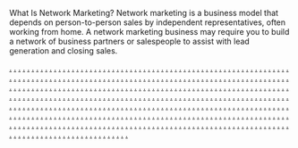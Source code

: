 What Is Network Marketing? Network marketing is a business model that depends on person-to-person sales by independent representatives, often working from home. A network marketing business may require you to build a network of business partners or salespeople to assist with lead generation and closing sales.

<a href="https://jusi2645.weebly.com">.</a>
<a href="https://jusi2646.weebly.com">.</a>
<a href="https://jusi2647.weebly.com">.</a>
<a href="https://jusi2648.weebly.com">.</a>
<a href="https://jusi2649.weebly.com">.</a>
<a href="https://jiusi129.weebly.com">.</a>
<a href="https://jusi2651.weebly.com">.</a>
<a href="https://jusi2652.weebly.com">.</a>
<a href="https://jusi2653.weebly.com">.</a>
<a href="https://jusi2654.weebly.com">.</a>
<a href="https://jusi2655.weebly.com">.</a>
<a href="https://jusi2656.weebly.com">.</a>
<a href="https://jusi2657.weebly.com">.</a>
<a href="https://jusi2658.weebly.com">.</a>
<a href="https://jusi2659.weebly.com">.</a>
<a href="https://jiusi130.weebly.com">.</a>
<a href="https://jusi2661.weebly.com">.</a>
<a href="https://jusi2662.weebly.com">.</a>
<a href="https://jusi2663.weebly.com">.</a>
<a href="https://jusi2664.weebly.com">.</a>
<a href="https://jusi2665.weebly.com">.</a>
<a href="https://jusi2666.weebly.com">.</a>
<a href="https://jusi2667.weebly.com">.</a>
<a href="https://jusi2668.weebly.com">.</a>
<a href="https://jusi2669.weebly.com">.</a>
<a href="https://jiusi131.weebly.com">.</a>
<a href="https://jusi2671.weebly.com">.</a>
<a href="https://jusi2672.weebly.com">.</a>
<a href="https://jusi2673.weebly.com">.</a>
<a href="https://jusi2674.weebly.com">.</a>
<a href="https://jusi2675.weebly.com">.</a>
<a href="https://jusi2676.weebly.com">.</a>
<a href="https://jusi2677.weebly.com">.</a>
<a href="https://jusi2678.weebly.com">.</a>
<a href="https://jusi2679.weebly.com">.</a>
<a href="https://jiusi132.weebly.com">.</a>
<a href="https://jusi2681.weebly.com">.</a>
<a href="https://jusi2682.weebly.com">.</a>
<a href="https://jusi2683.weebly.com">.</a>
<a href="https://jusi2684.weebly.com">.</a>
<a href="https://jusi2685.weebly.com">.</a>
<a href="https://jusi2686.weebly.com">.</a>
<a href="https://jusi2687.weebly.com">.</a>
<a href="https://jusi2688.weebly.com">.</a>
<a href="https://jusi2689.weebly.com">.</a>
<a href="https://jiusi133.weebly.com">.</a>
<a href="https://jusi2691.weebly.com">.</a>
<a href="https://jusi2692.weebly.com">.</a>
<a href="https://jusi2693.weebly.com">.</a>
<a href="https://jusi2694.weebly.com">.</a>
<a href="https://jusi2695.weebly.com">.</a>
<a href="https://jusi2696.weebly.com">.</a>
<a href="https://jusi2697.weebly.com">.</a>
<a href="https://jusi2698.weebly.com">.</a>
<a href="https://jusi2699.weebly.com">.</a>
<a href="https://jiusi134.weebly.com">.</a>
<a href="https://jusi2701.weebly.com">.</a>
<a href="https://jusi2702.weebly.com">.</a>
<a href="https://jusi2703.weebly.com">.</a>
<a href="https://jusi2704.weebly.com">.</a>
<a href="https://jusi2705.weebly.com">.</a>
<a href="https://jusi2706.weebly.com">.</a>
<a href="https://jusi2707.weebly.com">.</a>
<a href="https://jusi2708.weebly.com">.</a>
<a href="https://jusi2709.weebly.com">.</a>
<a href="https://jiusi135.weebly.com">.</a>
<a href="https://jusi2711.weebly.com">.</a>
<a href="https://jusi2712.weebly.com">.</a>
<a href="https://jusi2713.weebly.com">.</a>
<a href="https://jiusi136.weebly.com">.</a>
<a href="https://jusi2715.weebly.com">.</a>
<a href="https://jusi2716.weebly.com">.</a>
<a href="https://jusi2717.weebly.com">.</a>
<a href="https://jusi2718.weebly.com">.</a>
<a href="https://jusi2719.weebly.com">.</a>
<a href="https://jiusi136.weebly.com">.</a>
<a href="https://jusi2721.weebly.com">.</a>
<a href="https://jusi2722.weebly.com">.</a>
<a href="https://jusi2723.weebly.com">.</a>
<a href="https://jusi2724.weebly.com">.</a>
<a href="https://jusi2725.weebly.com">.</a>
<a href="https://jusi2726.weebly.com">.</a>
<a href="https://jusi2727.weebly.com">.</a>
<a href="https://jusi2728.weebly.com">.</a>
<a href="https://jusi2729.weebly.com">.</a>
<a href="https://jiusi137.weebly.com">.</a>
<a href="https://jusi2731.weebly.com">.</a>
<a href="https://jusi2732.weebly.com">.</a>
<a href="https://jusi2733.weebly.com">.</a>
<a href="https://jusi2734.weebly.com">.</a>
<a href="https://jusi2735.weebly.com">.</a>
<a href="https://jusi2736.weebly.com">.</a>
<a href="https://jusi2737.weebly.com">.</a>
<a href="https://jusi2738.weebly.com">.</a>
<a href="https://jusi2739.weebly.com">.</a>
<a href="https://jiusi138.weebly.com">.</a>
<a href="https://jusi2741.weebly.com">.</a>
<a href="https://jusi2742.weebly.com">.</a>
<a href="https://jusi2743.weebly.com">.</a>
<a href="https://jusi2744.weebly.com">.</a>
<a href="https://jusi2745.weebly.com">.</a>
<a href="https://jusi2746.weebly.com">.</a>
<a href="https://jusi2747.weebly.com">.</a>
<a href="https://jusi2748.weebly.com">.</a>
<a href="https://jusi2749.weebly.com">.</a>
<a href="https://jiusi139.weebly.com">.</a>
<a href="https://jusi2751.weebly.com">.</a>
<a href="https://jusi2752.weebly.com">.</a>
<a href="https://jusi2753.weebly.com">.</a>
<a href="https://jusi2754.weebly.com">.</a>
<a href="https://jusi2755.weebly.com">.</a>
<a href="https://jusi2756.weebly.com">.</a>
<a href="https://jusi2757.weebly.com">.</a>
<a href="https://jusi2758.weebly.com">.</a>
<a href="https://jusi2759.weebly.com">.</a>
<a href="https://jiusi140.weebly.com">.</a>
<a href="https://jusi2761.weebly.com">.</a>
<a href="https://jusi2762.weebly.com">.</a>
<a href="https://jusi2763.weebly.com">.</a>
<a href="https://jusi2764.weebly.com">.</a>
<a href="https://jusi2765.weebly.com">.</a>
<a href="https://jusi2766.weebly.com">.</a>
<a href="https://jusi2767.weebly.com">.</a>
<a href="https://jusi2768.weebly.com">.</a>
<a href="https://jusi2769.weebly.com">.</a>
<a href="https://jiusi141.weebly.com">.</a>
<a href="https://jusi2771.weebly.com">.</a>
<a href="https://jusi2772.weebly.com">.</a>
<a href="https://jusi2773.weebly.com">.</a>
<a href="https://jusi2774.weebly.com">.</a>
<a href="https://jusi2775.weebly.com">.</a>
<a href="https://jusi2776.weebly.com">.</a>
<a href="https://jusi2777.weebly.com">.</a>
<a href="https://jusi2778.weebly.com">.</a>
<a href="https://jusi2779.weebly.com">.</a>
<a href="https://jiusi142.weebly.com">.</a>
<a href="https://jusi2781.weebly.com">.</a>
<a href="https://jusi2782.weebly.com">.</a>
<a href="https://jusi2783.weebly.com">.</a>
<a href="https://jusi2784.weebly.com">.</a>
<a href="https://jusi2785.weebly.com">.</a>
<a href="https://jusi2786.weebly.com">.</a>
<a href="https://jusi2787.weebly.com">.</a>
<a href="https://jusi2788.weebly.com">.</a>
<a href="https://jusi2789.weebly.com">.</a>
<a href="https://jiusi143.weebly.com">.</a>
<a href="https://jusi2791.weebly.com">.</a>
<a href="https://jusi2792.weebly.com">.</a>
<a href="https://jusi2793.weebly.com">.</a>
<a href="https://jusi2794.weebly.com">.</a>
<a href="https://jusi2795.weebly.com">.</a>
<a href="https://jusi2796.weebly.com">.</a>
<a href="https://jusi2797.weebly.com">.</a>
<a href="https://jusi2798.weebly.com">.</a>
<a href="https://jusi2799.weebly.com">.</a>
<a href="https://jiusi144.weebly.com">.</a>
<a href="https://jusi2801.weebly.com">.</a>
<a href="https://jusi2802.weebly.com">.</a>
<a href="https://jusi2803.weebly.com">.</a>
<a href="https://jusi2804.weebly.com">.</a>
<a href="https://jusi2805.weebly.com">.</a>
<a href="https://jusi2806.weebly.com">.</a>
<a href="https://jusi2807.weebly.com">.</a>
<a href="https://jusi2808.weebly.com">.</a>
<a href="https://jusi2809.weebly.com">.</a>
<a href="https://jiusi145.weebly.com">.</a>
<a href="https://jusi2811.weebly.com">.</a>
<a href="https://jusi2812.weebly.com">.</a>
<a href="https://jusi2813.weebly.com">.</a>
<a href="https://jusi2814.weebly.com">.</a>
<a href="https://jusi2815.weebly.com">.</a>
<a href="https://jusi2816.weebly.com">.</a>
<a href="https://jusi2817.weebly.com">.</a>
<a href="https://jusi2818.weebly.com">.</a>
<a href="https://jusi2819.weebly.com">.</a>
<a href="https://jiusi146.weebly.com">.</a>
<a href="https://jusi2821.weebly.com">.</a>
<a href="https://jusi2822.weebly.com">.</a>
<a href="https://jusi2823.weebly.com">.</a>
<a href="https://jiusi150.weebly.com">.</a>
<a href="https://jusi2841.weebly.com">.</a>
<a href="https://jusi2842.weebly.com">.</a>
<a href="https://jusi2843.weebly.com">.</a>
<a href="https://jusi2844.weebly.com">.</a>
<a href="https://jusi2845.weebly.com">.</a>
<a href="https://jusi2846.weebly.com">.</a>
<a href="https://jusi2847.weebly.com">.</a>
<a href="https://jusi2848.weebly.com">.</a>
<a href="https://jusi2849.weebly.com">.</a>
<a href="https://jiusi151.weebly.com">.</a>
<a href="https://jusi2851.weebly.com">.</a>
<a href="https://jusi2852.weebly.com">.</a>
<a href="https://jusi2853.weebly.com">.</a>
<a href="https://jusi2854.weebly.com">.</a>
<a href="https://jusi2855.weebly.com">.</a>
<a href="https://jusi2856.weebly.com">.</a>
<a href="https://jusif2857.weebly.com">.</a>
<a href="https://jusi2858.weebly.com">.</a>
<a href="https://jusi2859.weebly.com">.</a>
<a href="https://jiusi152.weebly.com">.</a>
<a href="https://jusi2861.weebly.com">.</a>
<a href="https://jusi2862.weebly.com">.</a>
<a href="https://jusi2863.weebly.com">.</a>
<a href="https://jusi2864.weebly.com">.</a>
<a href="https://jusi2865.weebly.com">.</a>
<a href="https://jusi2866.weebly.com">.</a>
<a href="https://jusi2867.weebly.com">.</a>
<a href="https://jusi2868.weebly.com">.</a>
<a href="https://jusi2869.weebly.com">.</a>
<a href="https://jiusi153.weebly.com">.</a>
<a href="https://jusi2871.weebly.com">.</a>
<a href="https://jusi2872.weebly.com">.</a>
<a href="https://jusi2873.weebly.com">.</a>
<a href="https://jusi2874.weebly.com">.</a>
<a href="https://jusi2875.weebly.com">.</a>
<a href="https://jusi2876.weebly.com">.</a>
<a href="https://jusi2877.weebly.com">.</a>
<a href="https://jusi2878.weebly.com">.</a>
<a href="https://jusi2879.weebly.com">.</a>
<a href="https://jiusi154.weebly.com">.</a>
<a href="https://jusi2881.weebly.com">.</a>
<a href="https://jusi2882.weebly.com">.</a>
<a href="https://jusi2883.weebly.com">.</a>
<a href="https://jusi2884.weebly.com">.</a>
<a href="https://jusi2885.weebly.com">.</a>
<a href="https://jusi2886.weebly.com">.</a>
<a href="https://jusi2887.weebly.com">.</a>
<a href="https://jusi2888.weebly.com">.</a>
<a href="https://jusi2889.weebly.com">.</a>
<a href="https://jiusi155.weebly.com">.</a>
<a href="https://jusi2891.weebly.com">.</a>
<a href="https://jusi2892.weebly.com">.</a>
<a href="https://jusi2893.weebly.com">.</a>
<a href="https://jusi2894.weebly.com">.</a>
<a href="https://jusi2895.weebly.com">.</a>
<a href="https://jusi2896.weebly.com">.</a>
<a href="https://jusi2897.weebly.com">.</a>
<a href="https://jusi2898.weebly.com">.</a>
<a href="https://jusi2899.weebly.com">.</a>
<a href="https://jiusi156.weebly.com">.</a>
<a href="https://jusi2901.weebly.com">.</a>
<a href="https://jusi2902.weebly.com">.</a>
<a href="https://jusi2903.weebly.com">.</a>
<a href="https://jusi2904.weebly.com">.</a>
<a href="https://jusi2905.weebly.com">.</a>
<a href="https://jusi2906.weebly.com">.</a>
<a href="https://jusi2907.weebly.com">.</a>
<a href="https://jusi2908.weebly.com">.</a>
<a href="https://jusi2909.weebly.com">.</a>
<a href="https://jiusi157.weebly.com">.</a>
<a href="https://jusi2911.weebly.com">.</a>
<a href="https://jusi2912.weebly.com">.</a>
<a href="https://jusi2913.weebly.com">.</a>
<a href="https://jusi2914.weebly.com">.</a>
<a href="https://jusi2915.weebly.com">.</a>
<a href="https://jusi2916.weebly.com">.</a>
<a href="https://jusi2917.weebly.com">.</a>
<a href="https://jusi2918.weebly.com">.</a>
<a href="https://jusi2919.weebly.com">.</a>
<a href="https://jiusi158.weebly.com">.</a>
<a href="https://jusi2921.weebly.com">.</a>
<a href="https://jusi2922.weebly.com">.</a>
<a href="https://jusi2923.weebly.com">.</a>
<a href="https://jusi2924.weebly.com">.</a>
<a href="https://jusi2925.weebly.com">.</a>
<a href="https://jusi2926.weebly.com">.</a>
<a href="https://jusi2927.weebly.com">.</a>
<a href="https://jusi2928.weebly.com">.</a>
<a href="https://jusi2929.weebly.com">.</a>
<a href="https://jiusi159.weebly.com">.</a>
<a href="https://jusi2931.weebly.com">.</a>
<a href="https://jusi2932.weebly.com">.</a>
<a href="https://jusi2933.weebly.com">.</a>
<a href="https://jusi2934.weebly.com">.</a>
<a href="https://jusi2935.weebly.com">.</a>
<a href="https://jusi2936.weebly.com">.</a>
<a href="https://jusi2937.weebly.com">.</a>
<a href="https://jusi2938.weebly.com">.</a>
<a href="https://jusi2939.weebly.com">.</a>
<a href="https://jiusi160.weebly.com">.</a>
<a href="https://jusi2941.weebly.com">.</a>
<a href="https://jusi2942.weebly.com">.</a>
<a href="https://jusi2943.weebly.com">.</a>
<a href="https://jusi2944.weebly.com">.</a>
<a href="https://jusi2945.weebly.com">.</a>
<a href="https://jusi2946.weebly.com">.</a>
<a href="https://jusi2947.weebly.com">.</a>
<a href="https://jusi2948.weebly.com">.</a>
<a href="https://jusi2949.weebly.com">.</a>
<a href="https://jiusi161.weebly.com">.</a>
<a href="https://jusi2951.weebly.com">.</a>
<a href="https://jusi2952.weebly.com">.</a>
<a href="https://jusi2953.weebly.com">.</a>
<a href="https://jusi2954.weebly.com">.</a>
<a href="https://jusi2955.weebly.com">.</a>
<a href="https://jusi2956.weebly.com">.</a>
<a href="https://jusi2957.weebly.com">.</a>
<a href="https://jusi2958.weebly.com">.</a>
<a href="https://jusi2959.weebly.com">.</a>
<a href="https://jiusi162.weebly.com">.</a>
<a href="https://jusi2961.weebly.com">.</a>
<a href="https://jusi2962.weebly.com">.</a>
<a href="https://jusi2963.weebly.com">.</a>
<a href="https://jusi2964.weebly.com">.</a>
<a href="https://jusi2965.weebly.com">.</a>
<a href="https://jusi2966.weebly.com">.</a>
<a href="https://jusi2967.weebly.com">.</a>
<a href="https://jusi2968.weebly.com">.</a>
<a href="https://jusi2969.weebly.com">.</a>
<a href="https://jiusi163.weebly.com">.</a>
<a href="https://jusi2971.weebly.com">.</a>
<a href="https://jusi2972.weebly.com">.</a>
<a href="https://jusi2973.weebly.com">.</a>
<a href="https://jusi2974.weebly.com">.</a>
<a href="https://jusi2975.weebly.com">.</a>
<a href="https://jusi2976.weebly.com">.</a>
<a href="https://jusi2977.weebly.com">.</a>
<a href="https://jusi2978.weebly.com">.</a>
<a href="https://jusi2979.weebly.com">.</a>
<a href="https://jiusi164.weebly.com">.</a>
<a href="https://jusi2981.weebly.com">.</a>
<a href="https://jusi2982.weebly.com">.</a>
<a href="https://jusi2983.weebly.com">.</a>
<a href="https://jusi2984.weebly.com">.</a>
<a href="https://jusi2985.weebly.com">.</a>
<a href="https://jusi2986.weebly.com">.</a>
<a href="https://jusi2987.weebly.com">.</a>
<a href="https://jusi2988.weebly.com">.</a>
<a href="https://jusi2989.weebly.com">.</a>
<a href="https://jiusi165.weebly.com">.</a>
<a href="https://jusi2991.weebly.com">.</a>
<a href="https://jusi2992.weebly.com">.</a>
<a href="https://jusi2993.weebly.com">.</a>
<a href="https://jusi2994.weebly.com">.</a>
<a href="https://jusi2995.weebly.com">.</a>
<a href="https://jusi2996.weebly.com">.</a>
<a href="https://jusi2997.weebly.com">.</a>
<a href="https://jusi2998.weebly.com">.</a>
<a href="https://jusi2999.weebly.com">.</a>
<a href="https://jiusi166.weebly.com">.</a>
<a href="https://jusi3001.weebly.com">.</a>
<a href="https://jusi3002.weebly.com">.</a>
<a href="https://jusi3003.weebly.com">.</a>
<a href="https://jusi3004.weebly.com">.</a>
<a href="https://jusi3005.weebly.com">.</a>
<a href="https://jusi3006.weebly.com">.</a>
<a href="https://jusi3007.weebly.com">.</a>
<a href="https://jusi3008.weebly.com">.</a>
<a href="https://jusi3009.weebly.com">.</a>
<a href="https://jiusi167.weebly.com">.</a>
<a href="https://jusi3011.weebly.com">.</a>
<a href="https://jusi3012.weebly.com">.</a>
<a href="https://jusi3013.weebly.com">.</a>
<a href="https://jusi3014.weebly.com">.</a>
<a href="https://jusi3015.weebly.com">.</a>
<a href="https://jusi3016.weebly.com">.</a>
<a href="https://jusi3017.weebly.com">.</a>
<a href="https://jusi3018.weebly.com">.</a>
<a href="https://jusi3019.weebly.com">.</a>
<a href="https://jiusi168.weebly.com">.</a>
<a href="https://jusi3021.weebly.com">.</a>
<a href="https://jusi3022.weebly.com">.</a>
<a href="https://jusi3023.weebly.com">.</a>
<a href="https://jusi3024.weebly.com">.</a>
<a href="https://jusi3025.weebly.com">.</a>
<a href="https://jusi3026.weebly.com">.</a>
<a href="https://jusi3027.weebly.com">.</a>
<a href="https://jusi3028.weebly.com">.</a>
<a href="https://jusi3029.weebly.com">.</a>
<a href="https://jiusi169.weebly.com">.</a>
<a href="https://jusi3031.weebly.com">.</a>
<a href="https://jusi3032.weebly.com">.</a>
<a href="https://jusi3033.weebly.com">.</a>
<a href="https://jusi3034.weebly.com">.</a>
<a href="https://jusi3035.weebly.com">.</a>
<a href="https://jusi3036.weebly.com">.</a>
<a href="https://jusi3037.weebly.com">.</a>
<a href="https://jusi3038.weebly.com">.</a>
<a href="https://jusi3039.weebly.com">.</a>
<a href="https://jiusi170.weebly.com">.</a>
<a href="https://jusi3041.weebly.com">.</a>
<a href="https://jusi3042.weebly.com">.</a>
<a href="https://jusi3043.weebly.com">.</a>
<a href="https://jusi3044.weebly.com">.</a>
<a href="https://jusi3045.weebly.com">.</a>
<a href="https://jusi3046.weebly.com">.</a>
<a href="https://jusi3047.weebly.com">.</a>
<a href="https://jusi3048.weebly.com">.</a>
<a href="https://jusi3049.weebly.com">.</a>
<a href="https://jiusi171.weebly.com">.</a>
<a href="https://jusi3051.weebly.com">.</a>
<a href="https://jusi3052.weebly.com">.</a>
<a href="https://jusi3053.weebly.com">.</a>
<a href="https://jusi3054.weebly.com">.</a>
<a href="https://jusi3055.weebly.com">.</a>
<a href="https://jusi3056.weebly.com">.</a>
<a href="https://jusi3057.weebly.com">.</a>
<a href="https://jusi3058.weebly.com">.</a>
<a href="https://jusi3059.weebly.com">.</a>
<a href="https://jiusi147.weebly.com">.</a>
<a href="https://jusi3061.weebly.com">.</a>
<a href="https://jusi3062.weebly.com">.</a>
<a href="https://jusi3063.weebly.com">.</a>
<a href="https://jusi3064.weebly.com">.</a>
<a href="https://jusi3065.weebly.com">.</a>
<a href="https://jusi3066.weebly.com">.</a>
<a href="https://jusi3067.weebly.com">.</a>
<a href="https://jusi3068.weebly.com">.</a>
<a href="https://jusi3069.weebly.com">.</a>
<a href="https://jiusi172.weebly.com">.</a>
<a href="https://jusi3071.weebly.com">.</a>
<a href="https://jusi3072.weebly.com">.</a>
<a href="https://jusi3073.weebly.com">.</a>
<a href="https://jusi3074.weebly.com">.</a>
<a href="https://jusi3075.weebly.com">.</a>
<a href="https://jusi3076.weebly.com">.</a>
<a href="https://jusi3077.weebly.com">.</a>
<a href="https://jusi3078.weebly.com">.</a>
<a href="https://jusi3079.weebly.com">.</a>
<a href="https://jiusi173.weebly.com">.</a>
<a href="https://jusi3081.weebly.com">.</a>
<a href="https://jusi3082.weebly.com">.</a>
<a href="https://jusi3083.weebly.com">.</a>
<a href="https://jusi3084.weebly.com">.</a>
<a href="https://jusi3085.weebly.com">.</a>
<a href="https://jusi3086.weebly.com">.</a>
<a href="https://jusi3087.weebly.com">.</a>
<a href="https://jusi3088.weebly.com">.</a>
<a href="https://jusi3089.weebly.com">.</a>
<a href="https://jiusi174.weebly.com">.</a>
<a href="https://jusi3091.weebly.com">.</a>
<a href="https://jusi3092.weebly.com">.</a>
<a href="https://jusi3093.weebly.com">.</a>
<a href="https://jusi3094.weebly.com">.</a>
<a href="https://jusi3095.weebly.com">.</a>
<a href="https://jusi3096.weebly.com">.</a>
<a href="https://jusi3097.weebly.com">.</a>
<a href="https://jusi3098.weebly.com">.</a>
<a href="https://jusi3099.weebly.com">.</a>
<a href="https://jiusi175.weebly.com">.</a>
<a href="https://jusi3101.weebly.com">.</a>
<a href="https://jusi3102.weebly.com">.</a>
<a href="https://jusi3103.weebly.com">.</a>
<a href="https://jusi3104.weebly.com">.</a>
<a href="https://jusi3105.weebly.com">.</a>
<a href="https://jusi3106.weebly.com">.</a>
<a href="https://jusi3107.weebly.com">.</a>
<a href="https://jusi3108.weebly.com">.</a>
<a href="https://jusi3109.weebly.com">.</a>
<a href="https://jiusi176.weebly.com">.</a>
<a href="https://jusi3111.weebly.com">.</a>
<a href="https://jusi3112.weebly.com">.</a>
<a href="https://jusi3113.weebly.com">.</a>
<a href="https://jusi3114.weebly.com">.</a>
<a href="https://jusi3115.weebly.com">.</a>
<a href="https://jusi3116.weebly.com">.</a>
<a href="https://jusi3117.weebly.com">.</a>
<a href="https://jusi3118.weebly.com">.</a>
<a href="https://jusi3119.weebly.com">.</a>
<a href="https://jiusi177.weebly.com">.</a>
<a href="https://jusi3121.weebly.com">.</a>
<a href="https://jusi3122.weebly.com">.</a>
<a href="https://jusi3123.weebly.com">.</a>
<a href="https://jusi3124.weebly.com">.</a>
<a href="https://jusi3125.weebly.com">.</a>
<a href="https://jusi3126.weebly.com">.</a>
<a href="https://jusi3127.weebly.com">.</a>
<a href="https://jusi3128.weebly.com">.</a>
